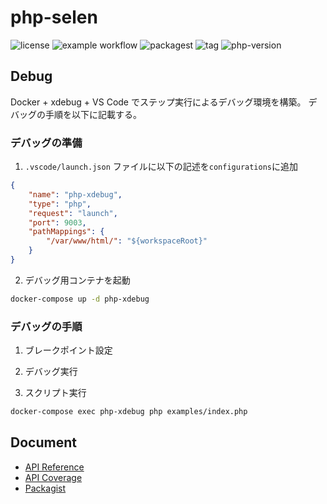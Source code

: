 # php-selen

![license](https://img.shields.io/github/license/hazuki3417/php-selen)
![example workflow](https://github.com/hazuki3417/php-selen/actions/workflows/testing.yml/badge.svg)
![packagest](https://img.shields.io/packagist/v/hazuki3417/php-selen)
![tag](https://img.shields.io/github/v/tag/hazuki3417/php-selen)
![php-version](https://img.shields.io/packagist/php-v/hazuki3417/php-selen)

## Debug

Docker + xdebug + VS Code でステップ実行によるデバッグ環境を構築。
デバッグの手順を以下に記載する。

### デバッグの準備

1. `.vscode/launch.json` ファイルに以下の記述を`configurations`に追加

```json
{
    "name": "php-xdebug",
    "type": "php",
    "request": "launch",
    "port": 9003,
    "pathMappings": {
        "/var/www/html/": "${workspaceRoot}"
    }
}
```

2. デバッグ用コンテナを起動
```sh
docker-compose up -d php-xdebug
```

### デバッグの手順

1. ブレークポイント設定

2. デバッグ実行

3. スクリプト実行

```sh
docker-compose exec php-xdebug php examples/index.php
```
## Document

 - [API Reference](https://php-selen.s3.ap-northeast-1.amazonaws.com/phpdoc/index.html)
 - [API Coverage](https://php-selen.s3.ap-northeast-1.amazonaws.com/coverage/index.html)
 - [Packagist](https://packagist.org/packages/hazuki3417/php-selen)
